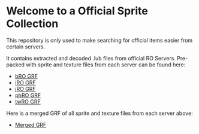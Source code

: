 # Welcome to a Official Sprite Collection
This repository is only used to make searching for official items easier from certain servers.

It contains extracted and decoded .lub files from official RO Servers.
Pre-packed with sprite and texture files from each server can be found here:
 * [bRO GRF](https://www.mediafire.com/file/4fctsxx9yh1k3dj/bro-data.rar/file)
 * [iRO GRF](https://www.mediafire.com/file/pjionabat45ok9g/iro-data.rar/file)
 * [jRO GRF](https://www.mediafire.com/file/5anqdq0r4r3u469/jro-data.rar/file)
 * [phRO GRF](https://www.mediafire.com/file/ewsr9aa41v84m1u/phro-data.rar/file)
 * [twRO GRF](https://www.mediafire.com/file/e9m4q38tv2fpktm/twro-data.rar/file)

Here is a merged GRF of all sprite and texture files from each server above:
 * [Merged GRF](https://www.mediafire.com/file/mc8y1swq8sgypcd/officials-data.rar/file)